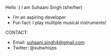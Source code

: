 Hello :) I am Suhaani Singh (she/her) 
- I’m an aspiring developer 
- Fun fact: I play multiple musical instruments! 

CONTACT: 
- Email: suhaani.singh4@gmail.com 
- Twitter: @suhwhisps 
